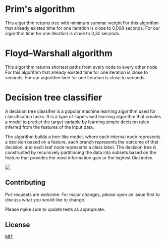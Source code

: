 # Prim's algorithm

This algorithm returns tree with minimum summar weight
For this algorithm that already existed time for one iteration is close to 0,008 seconds.
For our algorithm time for one iteration is close to 0,32 seconds.

# Floyd–Warshall algorithm

This algorithm returns shortest paths from every node to every other node
For this algorithm that already existed time for one iteration is close to  seconds.
For our algorithm time for one iteration is close to  seconds.

# Decision tree classifier

A decision tree classifier is a popular machine learning algorithm used for classification tasks. It is a type of supervised learning algorithm that creates a model to predict the target variable by learning simple decision rules inferred from the features of the input data.

The algorithm builds a tree-like model, where each internal node represents a decision based on a feature, each branch represents the outcome of that decision, and each leaf node represents a class label. The decision tree is constructed by recursively partitioning the data into subsets based on the feature that provides the most information gain or the highest Gini index.

![](https://drive.google.com/uc?export=view&amp;id=1V6522qNU7W_cwCNUPIS8oMxkUXh0kU6G)

## Contributing

Pull requests are welcome. For major changes, please open an issue first
to discuss what you would like to change.

Please make sure to update tests as appropriate.

## License

[MIT](https://choosealicense.com/licenses/mit/)

